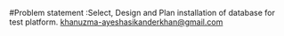 #Problem statement :Select, Design and Plan installation of database for test platform.
khanuzma-ayeshasikanderkhan@gmail.com
